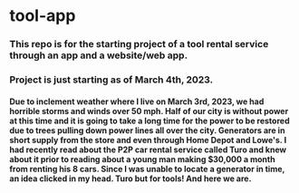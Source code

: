 # tool-app

### This repo is for the starting project of a tool rental service through an app and a website/web app.
### Project is just starting as of March 4th, 2023.
#### Due to inclement weather where I live on March 3rd, 2023, we had horrible storms and winds over 50 mph. Half of our city is without power at this time and it is going to take a long time for the power to be restored due to trees pulling down power lines all over the city. Generators are in short supply from the store and even through Home Depot and Lowe's. I had recently read about the P2P car rental service called Turo and knew about it prior to reading about a young man making $30,000 a month from renting his 8 cars. Since I was unable to locate a generator in time, an idea clicked in my head. Turo but for tools! And here we are.

